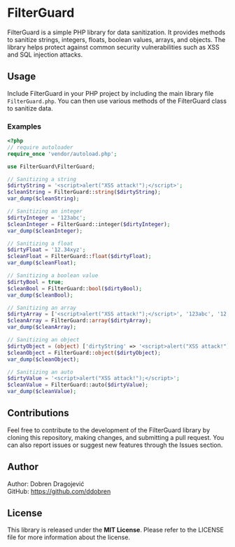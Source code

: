 # FilterGuard

FilterGuard is a simple PHP library for data sanitization. It provides methods to sanitize strings, integers, floats, boolean values, arrays, and objects. The library helps protect against common security vulnerabilities such as XSS and SQL injection attacks.

## Usage

Include FilterGuard in your PHP project by including the main library file `FilterGuard.php`. You can then use various methods of the FilterGuard class to sanitize data.

### Examples

```php
<?php
// require autoloader
require_once 'vendor/autoload.php';

use FilterGuard\FilterGuard;

// Sanitizing a string
$dirtyString = '<script>alert("XSS attack!");</script>';
$cleanString = FilterGuard::string($dirtyString);
var_dump($cleanString);

// Sanitizing an integer
$dirtyInteger = '123abc';
$cleanInteger = FilterGuard::integer($dirtyInteger);
var_dump($cleanInteger);

// Sanitizing a float
$dirtyFloat = '12.34xyz';
$cleanFloat = FilterGuard::float($dirtyFloat);
var_dump($cleanFloat);

// Sanitizing a boolean value
$dirtyBool = true;
$cleanBool = FilterGuard::bool($dirtyBool);
var_dump($cleanBool);

// Sanitizing an array
$dirtyArray = ['<script>alert("XSS attack!");</script>', '123abc', '12.34xyz'];
$cleanArray = FilterGuard::array($dirtyArray);
var_dump($cleanArray);

// Sanitizing an object
$dirtyObject = (object) ['dirtyString' => '<script>alert("XSS attack!");</script>'];
$cleanObject = FilterGuard::object($dirtyObject);
var_dump($cleanObject);

// Sanitizing an auto
$dirtyValue = '<script>alert("XSS attack!");</script>';
$cleanValue = FilterGuard::auto($dirtyValue);
var_dump($cleanValue);
```

## Contributions

Feel free to contribute to the development of the FilterGuard library by cloning this repository, making changes, and submitting a pull request. You can also report issues or suggest new features through the Issues section.

## Author

Author: Dobren Dragojević 
\
GitHub: https://github.com/ddobren

## License

This library is released under the **MIT License**. Please refer to the LICENSE file for more information about the license.
